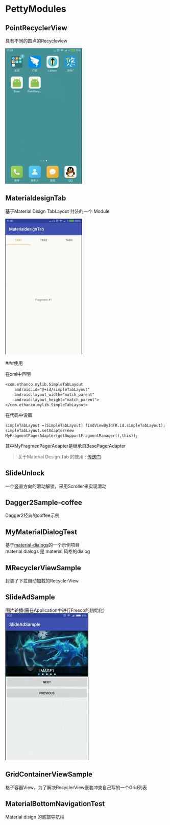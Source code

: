 # PettyModules #
## PointRecyclerView ##
具有不同的圆点的Recycleview  

![PointRecyclerView](/PointRecyclerView/PointRecyclerView.gif)

## MaterialdesignTab ##
基于Material Disign TabLayout 封装的一个 Module

![](/MaterialdesignTab/MaterialdesignTab.gif)

###使用

在xml中声明  

	<com.ethanco.mylib.SimpleTabLayout
        android:id="@+id/simpleTabLayout"
        android:layout_width="match_parent"
        android:layout_height="match_parent"></com.ethanco.mylib.SimpleTabLayout>

在代码中设置  

	simpleTabLayout =(SimpleTabLayout) findViewById(R.id.simpleTabLayout);
    simpleTabLayout.setAdapter(new MyFragmentPagerAdapter(getSupportFragmentManager(),this));

其中MyFragmenPagerAdapter是继承自BasePagerAdapter

> 关于Material Design Tab 的使用 : [传送门](http://www.jcodecraeer.com/a/anzhuokaifa/androidkaifa/2015/0731/3247.html)

## SlideUnlock ##
一个竖直方向的滑动解锁，采用Scroller来实现滑动

## Dagger2Sample-coffee ##
Dagger2经典的coffee示例

## MyMaterialDialogTest ##
基于[material-dialogs](https://github.com/afollestad/material-dialogs#input-dialogs)的一个示例项目  
material dialogs 是 material 风格的dialog

## MRecyclerViewSample ##
封装了下拉自动加载的RecyclerView

## SlideAdSample ##
图片轮播(需在Application中进行Fresco的初始化)  
![SlideAdSample](/SlideAdSample/SlideAdSample.gif)

## GridContainerViewSample ##
格子容器View，为了解决RecyclerView嵌套冲突自己写的一个Grid列表

## MaterialBottomNavigationTest ##
Material disign 的底部导航栏